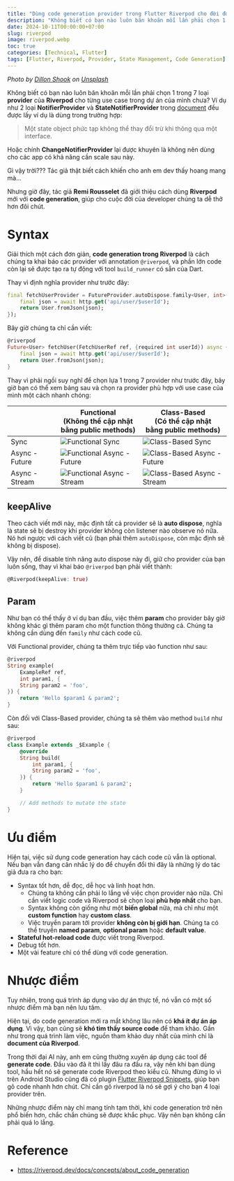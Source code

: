 ```yaml
---
title: "Dùng code generation provider trong Flutter Riverpod cho đời đơn giản hơn"
description: "Không biết có bạn nào luôn băn khoăn mỗi lần phải chọn 1 trong 7 loại provider của Riverpod cho từng use case trong dự án của mình chưa? Nhưng giờ đây, tác giả Remi Rousselet đã giới thiệu cách dùng Riverpod mới với code generation, giúp cho cuộc đời của developer chúng ta dễ thở hơn đôi chút."
date: 2024-10-11T00:00:00+07:00
slug: riverpod
image: riverpod.webp
toc: true
categories: [Technical, Flutter]
tags: [Flutter, Riverpod, Provider, State Management, Code Generation]
---
```


*Photo by [Dillon Shook](https://unsplash.com/@dillonjshook?utm_content=creditCopyText&utm_medium=referral&utm_source=unsplash) on [Unsplash](https://unsplash.com/photos/person-sitting-on-sofa-resting-its-feet-on-top-of-coffee-table-while-using-laptop-3iPKIXVXv_U?utm_content=creditCopyText&utm_medium=referral&utm_source=unsplash)*

Không biết có bạn nào luôn băn khoăn mỗi lần phải chọn 1 trong 7 loại **provider** của **Riverpod** cho từng use case trong dự án của mình chưa? Ví dụ như 2 loại **NotifierProvider** và **StateNotifierProvider** trong [document](https://riverpod.dev/docs/concepts/providers#different-types-of-providers) đều được lấy ví dụ là dùng trong trường hợp:

> Một state object phức tạp không thể thay đổi trừ khi thông qua một interface.

Hoặc chính **ChangeNotifierProvider** lại được khuyên là không nên dùng cho các app có khả năng cần scale sau này.

Gì vậy trời??? Tác giả thật biết cách khiến cho anh em dev thấy hoang mang mà...

Nhưng giờ đây, tác giả **Remi Rousselet** đã giới thiệu cách dùng **Riverpod** mới với **code generation**, giúp cho cuộc đời của developer chúng ta dễ thở hơn đôi chút.

# Syntax

Giải thích một cách đơn giản, **code generation trong Riverpod** là cách chúng ta khai báo các provider với annotation `@riverpod`, và phần lớn code còn lại sẽ được tạo ra tự động với tool `build_runner` có sẵn của Dart.

Thay vì định nghĩa provider như trước đây:

```dart
final fetchUserProvider = FutureProvider.autoDispose.family<User, int>((ref, userId) async {
    final json = await http.get('api/user/$userId');
    return User.fromJson(json);
});
```

Bây giờ chúng ta chỉ cần viết:

```dart
@riverpod
Future<User> fetchUser(FetchUserRef ref, {required int userId}) async {
    final json = await http.get('api/user/$userId');
    return User.fromJson(json);
}
```

Thay vì phải ngồi suy nghĩ để chọn lựa 1 trong 7 provider như trước đây, bây giờ bạn có thể xem bảng sau và chọn ra provider phù hợp với use case của mình một cách nhanh chóng:

|  | Functional <br> (Không thể cập nhật <br> bằng public methods) | Class-Based <br> (Có thể cập nhật <br> bằng public methods) |
| -------- | -------- | -------- |
| Sync | ![Functional Sync](riverpod_function_sync.png) | ![Class-Based Sync](riverpod_class_sync.png) |
| Async - Future | ![Functional Async - Future](riverpod_function_future.png) | ![Class-Based Async - Future](riverpod_class_future.png) |
| Async - Stream | ![Functional Async - Stream](riverpod_function_stream.png) | ![Class-Based Async - Stream](riverpod_class_stream.png) |

## keepAlive

Theo cách viết mới này, mặc định tất cả provider sẽ là **auto dispose**, nghĩa là state sẽ bị destroy khi provider không còn listener nào observe nó nữa. Nó hơi ngược với cách viết cũ (bạn phải thêm `autoDispose`, còn mặc định sẽ không bị dispose).

Vậy nên, để disable tính năng auto dispose này đi, giữ cho provider của bạn luôn sống, thay vì khai báo `@riverpod` bạn phải viết thành:

```dart
@Riverpod(keepAlive: true)
```

## Param

Như bạn có thể thấy ở ví dụ ban đầu, việc thêm **param** cho provider bây giờ không khác gì thêm param cho một function thông thường cả. Chúng ta không cần dùng đến `family` như cách code cũ.

Với Functional provider, chúng ta thêm trực tiếp vào function như sau:

```dart
@riverpod
String example(
    ExampleRef ref,
    int param1, {
    String param2 = 'foo',
}) {
    return 'Hello $param1 & param2';
}
```

Còn đối với Class-Based provider, chúng ta sẽ thêm vào method `build` như sau:

```dart
@riverpod
class Example extends _$Example {
    @override
    String build(
        int param1, {
        String param2 = 'foo',
    }) {
        return 'Hello $param1 & param2';
    }

    // Add methods to mutate the state
}
```

# Ưu điểm

Hiện tại, việc sử dụng code generation hay cách code cũ vẫn là optional. Nếu bạn vẫn đang cân nhắc lý do để chuyển đổi thì đây là những lý do tác giả đưa ra cho bạn:

* Syntax tốt hơn, dễ đọc, dễ học và linh hoạt hơn.
  * Chúng ta không cần phải lo lắng về việc chọn provider nào nữa. Chỉ cần viết logic code và Riverpod sẽ chọn loại **phù hợp nhất** cho bạn.
  * Syntax không còn giống như một **biến global** nữa, mà chỉ như một **custom function** hay **custom class**.
  * Việc truyền param tới provider **không còn bị giới hạn**. Chúng ta có thể truyền **named param**, **optional param** hoặc **default value**.
* **Stateful hot-reload code** được viết trong Riverpod.
* Debug tốt hơn.
* Một vài feature chỉ có thể dùng với code generation.

# Nhược điểm

Tuy nhiên, trong quá trình áp dụng vào dự án thực tế, nó vẫn có một số nhược điểm mà bạn nên lưu tâm.

Hiện tại, do code generation mới ra mắt không lâu nên có **khá ít dự án áp dụng**. Vì vậy, bạn cũng sẽ **khó tìm thấy source code** để tham khảo. Gần như trong quá trình làm việc, nguồn tham khảo duy nhất của mình chỉ là **document của Riverpod**.

Trong thời đại AI này, anh em cũng thường xuyên áp dụng các tool để **generate code**. Đầu vào đã ít thì lấy đâu ra đầu ra, vậy nên khi bạn dùng tool, hầu hết nó sẽ generate code Riverpod theo kiểu cũ. Nhưng đừng lo vì trên Android Studio cũng đã có plugin [Flutter Riverpod Snippets](https://plugins.jetbrains.com/plugin/14641-flutter-riverpod-snippets), giúp bạn gõ code nhanh hơn chút. Chỉ cần gõ riverpod là nó sẽ gợi ý cho bạn 4 loại provider trên.

Những nhược điểm này chỉ mang tính tạm thời, khi code generation trở nên phổ biến hơn, chắc chắn chúng sẽ được khắc phục. Vậy nên bạn không cần phải quá lo lắng.

# Reference

* https://riverpod.dev/docs/concepts/about_code_generation
